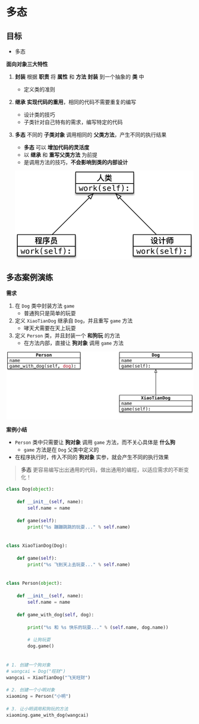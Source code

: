 # 多态

## 目标

* 多态

**面向对象三大特性**

1. **封装** 根据 **职责** 将 **属性** 和 **方法** **封装** 到一个抽象的 **类** 中
    * 定义类的准则 
2. **继承** **实现代码的重用**，相同的代码不需要重复的编写
    * 设计类的技巧 
    * 子类针对自己特有的需求，编写特定的代码
3. **多态** 不同的 **子类对象** 调用相同的 **父类方法**，产生不同的执行结果
    * **多态** 可以 **增加代码的灵活度**
    * 以 **继承** 和 **重写父类方法** 为前提
    * 是调用方法的技巧，**不会影响到类的内部设计**

    ![016_多态示意图](media/15012536156932/016_多态示意图.png)

## 多态案例演练

**需求**

1. 在 `Dog` 类中封装方法 `game`
    * 普通狗只是简单的玩耍
2. 定义 `XiaoTianDog` 继承自 `Dog`，并且重写 `game` 方法
    * 哮天犬需要在天上玩耍
3. 定义 `Person` 类，并且封装一个 **和狗玩** 的方法
    * 在方法内部，直接让 **狗对象** 调用 `game` 方法

![016_多态](media/15012536156932/016_多态.png)

**案例小结**

* `Person` 类中只需要让 **狗对象** 调用 `game` 方法，而不关心具体是 **什么狗**
    * `game` 方法是在 `Dog` 父类中定义的
* 在程序执行时，传入不同的 **狗对象** 实参，就会产生不同的执行效果

> **多态** 更容易编写出出通用的代码，做出通用的编程，以适应需求的不断变化！

```python
class Dog(object):

    def __init__(self, name):
        self.name = name

    def game(self):
        print("%s 蹦蹦跳跳的玩耍..." % self.name)


class XiaoTianDog(Dog):

    def game(self):
        print("%s 飞到天上去玩耍..." % self.name)


class Person(object):

    def __init__(self, name):
        self.name = name

    def game_with_dog(self, dog):

        print("%s 和 %s 快乐的玩耍..." % (self.name, dog.name))

        # 让狗玩耍
        dog.game()


# 1. 创建一个狗对象
# wangcai = Dog("旺财")
wangcai = XiaoTianDog("飞天旺财")

# 2. 创建一个小明对象
xiaoming = Person("小明")

# 3. 让小明调用和狗玩的方法
xiaoming.game_with_dog(wangcai)
        
```


